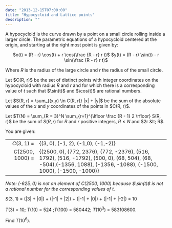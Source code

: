 ```yaml
---
date: "2013-12-15T07:00:00"
title: "Hypocycloid and Lattice points"
description: ""
---
```


<p>
A hypocycloid is the curve drawn by a point on a small circle rolling inside a larger circle. The parametric equations of a hypocycloid centered at the origin, and starting at the right most point is given by:</p><p style="text-align:center;">
$x(t) = (R - r) \cos(t) + r \cos(\frac {R - r} r t)$
$y(t) = (R - r) \sin(t) - r \sin(\frac {R - r} r t)$</p><p>
Where <var>R</var> is the radius of the large circle and <var>r</var> the radius of the small circle.
</p>
<p>
Let $C(R, r)$ be the set of distinct points with integer coordinates on the hypocycloid with radius <var>R</var> and <var>r</var> and for which there is a corresponding value of <var>t</var> such that $\sin(t)$ and $\cos(t)$ are rational numbers.</p>
<p>
Let $S(R, r) = \sum_{(x,y) \in C(R, r)} |x| + |y|$ be the sum of the absolute values of the <var>x</var> and <var>y</var> coordinates of the points in $C(R, r)$.</p>
<p>

Let $T(N) = \sum_{R = 3}^N \sum_{r=1}^{\lfloor \frac {R - 1} 2 \rfloor} S(R, r)$ be the sum of $S(R, r)$ for <var>R</var> and <var>r</var> positive integers, $R\leq N$  and $2r &lt; R$.
</p>
<div>You are given:<table style="border:none;"><tr><td><div style="text-align:right;"><var>C</var>(3, 1) =</div></td>
<td>{(3, 0), (-1, 2), (-1,0), (-1,-2)}</td>
</tr><tr><td style="vertical-align:top;"><div style="text-align:right;"><var>C</var>(2500, 1000) =</div></td>
<td style="vertical-align:top;">{(2500, 0), (772, 2376), (772, -2376), (516, 1792),
 (516, -1792), (500, 0), (68, 504), (68, -504),(-1356, 1088), (-1356, -1088), (-1500, 1000), (-1500, -1000)}</td>
</tr></table></div>
<p><i>Note: (-625, 0) is not an element of C(2500, 1000) because $\sin(t)$ is not a rational number for the corresponding values of <var>t</var>.</i></p>
<p>
<var>S</var>(3, 1) = (|3| + |0|) + (|-1| + |2|) + (|-1| + |0|) + (|-1| + |-2|) = 10</p>
<p>
<var>T</var>(3) = 10; <var>T</var>(10) = 524 ;<var>T</var>(100) = 580442; <var>T</var>(10<sup>3</sup>) = 583108600.
</p>
<p>
Find <var>T</var>(10<sup>6</sup>).
</p>

